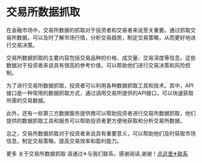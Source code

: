 # 交易所数据抓取

在金融市场中，交易所数据的抓取对于投资者和交易者来说至关重要。通过抓取交易所数据，可以及时了解市场行情，分析交易趋势，制定交易策略，从而更好地进行交易决策。

交易所数据抓取的主要内容包括交易品种的价格、成交量、交易深度等信息。这些数据对于投资者来说具有很高的参考价值，可以帮助他们进行交易决策和风险控制。

为了进行交易所数据抓取，投资者可以利用各种数据抓取工具和技术。其中，API接口是一种常用的数据抓取方式，通过调用交易所提供的API接口，可以快速获取所需的交易数据。

此外，还有一些第三方数据服务提供商可以帮助投资者进行交易所数据抓取，他们提供的数据抓取工具和服务可以帮助投资者更方便地获取和分析交易所数据。

总之，交易所数据抓取对于投资者来说具有重要意义，可以帮助他们及时获取市场信息，制定交易策略，提高交易效率和盈利能力。

更多 关于交易所数据抓取 请通过✈与我们联系，感谢阅读,谢谢！[点这里✈联系](https://lm.k02.cc)